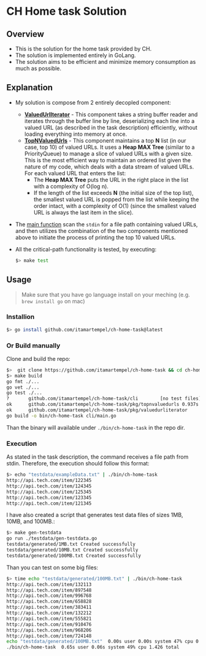 # CH Home task Solution

## Overview
* This is the solution for the home task provided by CH.
* The solution is implemented entirely in GoLang.
* The solution aims to be efficient and minimize memory consumption as much as possible.

## Explanation
* My solution is compose from 2 entirely decopled component:
  * **[ValuedUrlIterator](pkg/valuedurliterator/valuedurliterator.go#L12)** - This component takes a string buffer reader and iterates through the buffer line by line, deserializing each line into a valued URL (as described in the task description) efficiently, without loading everything into memory at once.
  * **[TopNValuedUrls](pkg/topnvaluedurls/topnvaluedurls.go#L8)** - This component maintains a top **N** list (in our case, top 10) of valued URLs. It uses a **Heap MAX Tree** (similar to a PriorityQueue) to manage a slice of valued URLs with a given size. This is the most efficient way to maintain an ordered list given the nature of my code, which deals with a data stream of valued URLs. For each valued URL that enters the list:
    *  The **Heap MAX Tree** puts the URL in the right place in the list with a complexity of O(log n).
    * If the length of the list exceeds **N** (the initial size of the top list), the smallest valued URL is popped from the list while keeping the order intact, with a complexity of O(1) (since the smallest valued URL is always the last item in the slice).

* The [main function](main.go#L13) scan the `stdin` for a file path containing valued URLs, and then utilizes the combination of the two components mentioned above to initiate the process of printing the top 10 valued URLs.
* All the critical-path functionality is tested, by executing:
  ```sh
  $> make test
  ```
## Usage
> Make sure that you have go language install on your meching (e.g. `brew install go` on mac)

### Installion
```sh
$> go install github.com/itamartempel/ch-home-task@latest
```
### Or Build manually


Clone and build the repo:
```sh
$>  git clone https://github.com/itamartempel/ch-home-task && cd ch-home-task
$> make build
go fmt ./...
go vet ./...
go test ./...
?       github.com/itamartempel/ch-home-task/cli        [no test files]
ok      github.com/itamartempel/ch-home-task/pkg/topnvaluedurls 0.937s
ok      github.com/itamartempel/ch-home-task/pkg/valuedurliterator      0.681s
go build -o bin/ch-home-task cli/main.go
```
Than the binary will available under `./bin/ch-home-task` in the repo dir.

### Execution
As stated in the task description, the command receives a file path from stdin. Therefore, the execution should follow this format:
```sh
$> echo "testdata/exampleData.txt" | ./bin/ch-home-task
http://api.tech.com/item/122345
http://api.tech.com/item/124345
http://api.tech.com/item/125345
http://api.tech.com/item/123345
http://api.tech.com/item/121345
```

I have also created a script that generates test data files of sizes 1MB, 10MB, and 100MB.:
```sh
$> make gen-testdata
go run ./testdata/gen-testdata.go
testdata/generated/1MB.txt Created successfully
testdata/generated/10MB.txt Created successfully
testdata/generated/100MB.txt Created successfully
```

Than you can test on some big files:
```sh
$> time echo "testdata/generated/100MB.txt" | ./bin/ch-home-task
http://api.tech.com/item/132113
http://api.tech.com/item/897548
http://api.tech.com/item/996768
http://api.tech.com/item/658828
http://api.tech.com/item/383411
http://api.tech.com/item/132212
http://api.tech.com/item/555821
http://api.tech.com/item/910476
http://api.tech.com/item/968206
http://api.tech.com/item/724148
echo "testdata/generated/100MB.txt"  0.00s user 0.00s system 47% cpu 0.002 total
./bin/ch-home-task  0.65s user 0.06s system 49% cpu 1.426 total
```